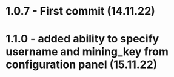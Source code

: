 # 1.0.7 - First commit (14.11.22)
# 1.1.0 - added ability to specify username and mining_key from configuration panel (15.11.22)
